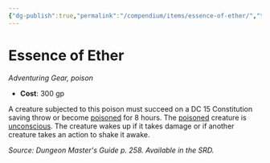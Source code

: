 ```yaml
---
{"dg-publish":true,"permalink":"/compendium/items/essence-of-ether/","tags":["compendium/src/5e/dmg","item/gear/poison","item/property/poison"]}
---
```


# Essence of Ether
*Adventuring Gear, poison*  

- **Cost**: 300 gp

A creature subjected to this poison must succeed on a DC 15 Constitution saving throw or become [poisoned](rules/conditions.md#poisoned) for 8 hours. The [poisoned](rules/conditions.md#poisoned) creature is [unconscious](rules/conditions.md#unconscious). The creature wakes up if it takes damage or if another creature takes an action to shake it awake.

*Source: Dungeon Master's Guide p. 258. Available in the SRD.*